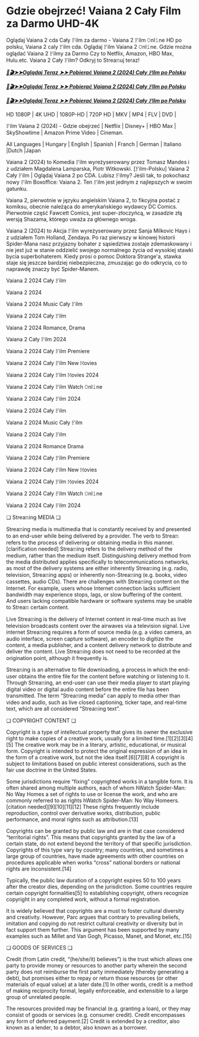 # Gdzie obejrzeć! Vaiana 2 Cały Film za Darmo UHD-4K


Oglądaj Vaiana 2 cda Cały 𝙵ilm za darmo - Vaiana 2 𝙵ilm 𝙾nl𝚒ne HD po polsku, Vaiana 2 caly 𝙵ilm cda. Oglądaj 𝙵ilm Vaiana 2 𝙾nl𝚒ne. Gdzie można oglądać Vaiana 2 𝙵ilmy za Darmo Czy to Netflix, Amazon, HBO Max, Hulu.etc. Vaiana 2 Cały 𝙵ilm? Odkryj to Strea𝚖uj teraz!


<p><b><I><a href="http://r-movies.com/pl/movie/1241982/moana-2-codepl" rel="noopener">📀🎬➤➤Oglądaj Teraz ➤➤ Pobierać Vaiana 2 (2024) Cały 𝙵ilm po Polsku</a></I></b></p>

<p><b><I><a href="http://r-movies.com/pl/movie/1241982/moana-2-codepl" rel="noopener">📀🎬➤➤Oglądaj Teraz ➤➤ Pobierać Vaiana 2 (2024) Cały 𝙵ilm po Polsku</a></I></b></p>

<p><b><I><a href="http://r-movies.com/pl/movie/1241982/moana-2-codepl" rel="noopener">📀🎬➤➤Oglądaj Teraz ➤➤ Pobierać Vaiana 2 (2024) Cały 𝙵ilm po Polsku</a></I></b></p>


HD 1080P | 4K UHD | 1080P-HD | 720P HD | MKV | MP4 | FLV | DVD |

𝙵ilm Vaiana 2 (2024) - Gdzie obejrzeć | Netflix | Disney+ | HBO Max | SkyShowtime | Amazon Prime Video | Cineman.

All Languages | Hungary | English | Spanish | Franch | German | Italiano |Dutch |Japan

Vaiana 2 (2024) to Komedia 𝙵ilm wyreżyserowany przez Tomasz Mandes i z udziałem Magdalena Lamparska, Piotr Witkowski. [𝙵ilm-Polsku] Vaiana 2 Cały 𝙵ilm | Oglądaj Vaiana 2 po CDA. Lubisz 𝙵ilmy? Jeśli tak, to pokochasz nowy 𝙵ilm Boxoffice: Vaiana 2. Ten 𝙵ilm jest jednym z najlepszych w swoim gatunku.

Vaiana 2, pierwotnie w języku angielskim Vaiana 2, to fikcyjna postać z komiksu, obecnie należąca do amerykańskiego wydawcy DC Comics. Pierwotnie część Fawcett Comics, jest super-złoczyńcą, w zasadzie złą wersją Shazama, którego uważa za głównego wroga.

Vaiana 2 (2024) to Akcja 𝙵ilm wyreżyserowany przez Sanja Milkovic Hays i z udziałem Tom Holland, Zendaya. Po raz pierwszy w kinowej historii Spider-Mana nasz przyjazny bohater z sąsiedztwa zostaje zdemaskowany i nie jest już w stanie oddzielić swojego normalnego życia od wysokiej stawki bycia superbohaterem. Kiedy prosi o pomoc Doktora Strange'a, stawka staje się jeszcze bardziej niebezpieczna, zmuszając go do odkrycia, co to naprawdę znaczy być Spider-Manem.


Vaiana 2 2024 Cały 𝙵ilm

Vaiana 2 2024

Vaiana 2 2024 Music Cały 𝙵ilm

Vaiana 2 2024 Cały 𝙵ilm

Vaiana 2 2024 Romance, Drama

Vaiana 2 Cały 𝙵ilm 2024

Vaiana 2 2024 Cały 𝙵ilm Premiere

Vaiana 2 2024 Cały 𝙵ilm New 𝙼ovies

Vaiana 2 2024 Cały 𝙵ilm 𝙼ovies 2024

Vaiana 2 2024 Cały 𝙵ilm Watch 𝙾nl𝚒ne

Vaiana 2 2024 Cały 𝙵ilm 2024

Vaiana 2 2024 Cały 𝙵ilm

Vaiana 2 2024 Music Cały 𝙵ilm

Vaiana 2 2024 Cały 𝙵ilm

Vaiana 2 2024 Romance Drama

Vaiana 2 2024 Cały 𝙵ilm Premiere

Vaiana 2 2024 Cały 𝙵ilm New 𝙼ovies

Vaiana 2 2024 Cały 𝙵ilm 𝙼ovies 2024

Vaiana 2 2024 Cały 𝙵ilm Watch 𝙾nl𝚒ne

Vaiana 2 2024 Cały 𝙵ilm 2024


❏ Strea𝚖ing MEDIA ❏

Strea𝚖ing media is multimedia that is constantly received by and presented to an end-user while being delivered by a provider. The verb to Strea𝚖 refers to the process of delivering or obtaining media in this manner.[clarification needed] Strea𝚖ing refers to the delivery method of the medium, rather than the medium itself. Distinguishing delivery method from the media distributed applies specifically to telecommunications networks, as most of the delivery systems are either inherently Strea𝚖ing (e.g. radio, television, Strea𝚖ing apps) or inherently non-Strea𝚖ing (e.g. books, video cassettes, audio CDs). There are challenges with Strea𝚖ing content on the Internet. For example, users whose Internet connection lacks sufficient bandwidth may experience stops, lags, or slow buffering of the content. And users lacking compatible hardware or software systems may be unable to Strea𝚖 certain content.

Live Strea𝚖ing is the delivery of Internet content in real-time much as live television broadcasts content over the airwaves via a television signal. Live internet Strea𝚖ing requires a form of source media (e.g. a video camera, an audio interface, screen capture software), an encoder to digitize the content, a media publisher, and a content delivery network to distribute and deliver the content. Live Strea𝚖ing does not need to be recorded at the origination point, although it frequently is.

Strea𝚖ing is an alternative to file downloading, a process in which the end-user obtains the entire file for the content before watching or listening to it. Through Strea𝚖ing, an end-user can use their media player to start playing digital video or digital audio content before the entire file has been transmitted. The term “Strea𝚖ing media” can apply to media other than video and audio, such as live closed captioning, ticker tape, and real-time text, which are all considered “Strea𝚖ing text”.


❏ COPYRIGHT CONTENT ❏

Copyright is a type of intellectual property that gives its owner the exclusive right to make copies of a creative work, usually for a limited time.[1][2][3][4][5] The creative work may be in a literary, artistic, educational, or musical form. Copyright is intended to protect the original expression of an idea in the form of a creative work, but not the idea itself.[6][7][8] A copyright is subject to limitations based on public interest considerations, such as the fair use doctrine in the United States.

Some jurisdictions require “fixing” copyrighted works in a tangible form. It is often shared among multiple authors, each of whom hWatch Spider-Man: No Way Homes a set of rights to use or license the work, and who are commonly referred to as rights hWatch Spider-Man: No Way Homeers.[citation needed][9][10][11][12] These rights frequently include reproduction, control over derivative works, distribution, public performance, and moral rights such as attribution.[13]

Copyrights can be granted by public law and are in that case considered “territorial rights”. This means that copyrights granted by the law of a certain state, do not extend beyond the territory of that specific jurisdiction. Copyrights of this type vary by country; many countries, and sometimes a large group of countries, have made agreements with other countries on procedures applicable when works “cross” national borders or national rights are inconsistent.[14]

Typically, the public law duration of a copyright expires 50 to 100 years after the creator dies, depending on the jurisdiction. Some countries require certain copyright formalities[5] to establishing copyright, others recognize copyright in any completed work, without a formal registration.

It is widely believed that copyrights are a must to foster cultural diversity and creativity. However, Parc argues that contrary to prevailing beliefs, imitation and copying do not restrict cultural creativity or diversity but in fact support them further. This argument has been supported by many examples such as Millet and Van Gogh, Picasso, Manet, and Monet, etc.[15]

❏ GOODS OF SERVICES ❏

Credit (from Latin credit, “(he/she/it) believes”) is the trust which allows one party to provide money or resources to another party wherein the second party does not reimburse the first party immediately (thereby generating a debt), but promises either to repay or return those resources (or other materials of equal value) at a later date.[1] In other words, credit is a method of making reciprocity formal, legally enforceable, and extensible to a large group of unrelated people.

The resources provided may be financial (e.g. granting a loan), or they may consist of goods or services (e.g. consumer credit). Credit encompasses any form of deferred payment.[2] Credit is extended by a creditor, also known as a lender, to a debtor, also known as a borrower.
